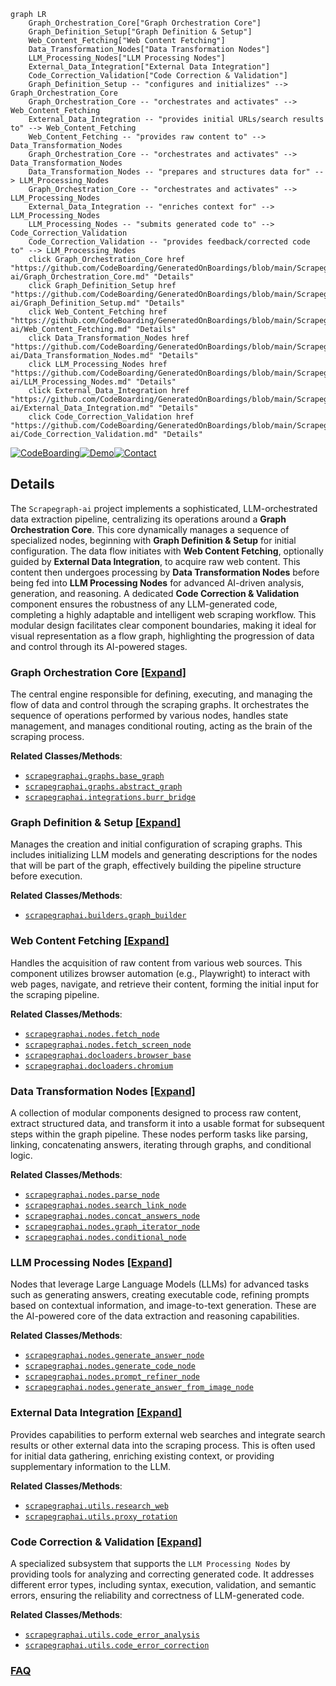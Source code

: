 ```mermaid
graph LR
    Graph_Orchestration_Core["Graph Orchestration Core"]
    Graph_Definition_Setup["Graph Definition & Setup"]
    Web_Content_Fetching["Web Content Fetching"]
    Data_Transformation_Nodes["Data Transformation Nodes"]
    LLM_Processing_Nodes["LLM Processing Nodes"]
    External_Data_Integration["External Data Integration"]
    Code_Correction_Validation["Code Correction & Validation"]
    Graph_Definition_Setup -- "configures and initializes" --> Graph_Orchestration_Core
    Graph_Orchestration_Core -- "orchestrates and activates" --> Web_Content_Fetching
    External_Data_Integration -- "provides initial URLs/search results to" --> Web_Content_Fetching
    Web_Content_Fetching -- "provides raw content to" --> Data_Transformation_Nodes
    Graph_Orchestration_Core -- "orchestrates and activates" --> Data_Transformation_Nodes
    Data_Transformation_Nodes -- "prepares and structures data for" --> LLM_Processing_Nodes
    Graph_Orchestration_Core -- "orchestrates and activates" --> LLM_Processing_Nodes
    External_Data_Integration -- "enriches context for" --> LLM_Processing_Nodes
    LLM_Processing_Nodes -- "submits generated code to" --> Code_Correction_Validation
    Code_Correction_Validation -- "provides feedback/corrected code to" --> LLM_Processing_Nodes
    click Graph_Orchestration_Core href "https://github.com/CodeBoarding/GeneratedOnBoardings/blob/main/Scrapegraph-ai/Graph_Orchestration_Core.md" "Details"
    click Graph_Definition_Setup href "https://github.com/CodeBoarding/GeneratedOnBoardings/blob/main/Scrapegraph-ai/Graph_Definition_Setup.md" "Details"
    click Web_Content_Fetching href "https://github.com/CodeBoarding/GeneratedOnBoardings/blob/main/Scrapegraph-ai/Web_Content_Fetching.md" "Details"
    click Data_Transformation_Nodes href "https://github.com/CodeBoarding/GeneratedOnBoardings/blob/main/Scrapegraph-ai/Data_Transformation_Nodes.md" "Details"
    click LLM_Processing_Nodes href "https://github.com/CodeBoarding/GeneratedOnBoardings/blob/main/Scrapegraph-ai/LLM_Processing_Nodes.md" "Details"
    click External_Data_Integration href "https://github.com/CodeBoarding/GeneratedOnBoardings/blob/main/Scrapegraph-ai/External_Data_Integration.md" "Details"
    click Code_Correction_Validation href "https://github.com/CodeBoarding/GeneratedOnBoardings/blob/main/Scrapegraph-ai/Code_Correction_Validation.md" "Details"
```

[![CodeBoarding](https://img.shields.io/badge/Generated%20by-CodeBoarding-9cf?style=flat-square)](https://github.com/CodeBoarding/GeneratedOnBoardings)[![Demo](https://img.shields.io/badge/Try%20our-Demo-blue?style=flat-square)](https://www.codeboarding.org/demo)[![Contact](https://img.shields.io/badge/Contact%20us%20-%20contact@codeboarding.org-lightgrey?style=flat-square)](mailto:contact@codeboarding.org)

## Details

The `Scrapegraph-ai` project implements a sophisticated, LLM-orchestrated data extraction pipeline, centralizing its operations around a **Graph Orchestration Core**. This core dynamically manages a sequence of specialized nodes, beginning with **Graph Definition & Setup** for initial configuration. The data flow initiates with **Web Content Fetching**, optionally guided by **External Data Integration**, to acquire raw web content. This content then undergoes processing by **Data Transformation Nodes** before being fed into **LLM Processing Nodes** for advanced AI-driven analysis, generation, and reasoning. A dedicated **Code Correction & Validation** component ensures the robustness of any LLM-generated code, completing a highly adaptable and intelligent web scraping workflow. This modular design facilitates clear component boundaries, making it ideal for visual representation as a flow graph, highlighting the progression of data and control through its AI-powered stages.

### Graph Orchestration Core [[Expand]](./Graph_Orchestration_Core.md)
The central engine responsible for defining, executing, and managing the flow of data and control through the scraping graphs. It orchestrates the sequence of operations performed by various nodes, handles state management, and manages conditional routing, acting as the brain of the scraping process.


**Related Classes/Methods**:

- <a href="https://github.com/ScrapeGraphAI/Scrapegraph-ai/blob/main/scrapegraphai/graphs/base_graph.py" target="_blank" rel="noopener noreferrer">`scrapegraphai.graphs.base_graph`</a>
- <a href="https://github.com/ScrapeGraphAI/Scrapegraph-ai/blob/main/scrapegraphai/graphs/abstract_graph.py" target="_blank" rel="noopener noreferrer">`scrapegraphai.graphs.abstract_graph`</a>
- <a href="https://github.com/ScrapeGraphAI/Scrapegraph-ai/blob/main/scrapegraphai/integrations/burr_bridge.py" target="_blank" rel="noopener noreferrer">`scrapegraphai.integrations.burr_bridge`</a>


### Graph Definition & Setup [[Expand]](./Graph_Definition_Setup.md)
Manages the creation and initial configuration of scraping graphs. This includes initializing LLM models and generating descriptions for the nodes that will be part of the graph, effectively building the pipeline structure before execution.


**Related Classes/Methods**:

- <a href="https://github.com/ScrapeGraphAI/Scrapegraph-ai/blob/main/scrapegraphai/builders/graph_builder.py" target="_blank" rel="noopener noreferrer">`scrapegraphai.builders.graph_builder`</a>


### Web Content Fetching [[Expand]](./Web_Content_Fetching.md)
Handles the acquisition of raw content from various web sources. This component utilizes browser automation (e.g., Playwright) to interact with web pages, navigate, and retrieve their content, forming the initial input for the scraping pipeline.


**Related Classes/Methods**:

- <a href="https://github.com/ScrapeGraphAI/Scrapegraph-ai/blob/main/scrapegraphai/nodes/fetch_node.py" target="_blank" rel="noopener noreferrer">`scrapegraphai.nodes.fetch_node`</a>
- <a href="https://github.com/ScrapeGraphAI/Scrapegraph-ai/blob/main/scrapegraphai/nodes/fetch_screen_node.py" target="_blank" rel="noopener noreferrer">`scrapegraphai.nodes.fetch_screen_node`</a>
- <a href="https://github.com/ScrapeGraphAI/Scrapegraph-ai/blob/main/scrapegraphai/docloaders/browser_base.py" target="_blank" rel="noopener noreferrer">`scrapegraphai.docloaders.browser_base`</a>
- <a href="https://github.com/ScrapeGraphAI/Scrapegraph-ai/blob/main/scrapegraphai/docloaders/chromium.py" target="_blank" rel="noopener noreferrer">`scrapegraphai.docloaders.chromium`</a>


### Data Transformation Nodes [[Expand]](./Data_Transformation_Nodes.md)
A collection of modular components designed to process raw content, extract structured data, and transform it into a usable format for subsequent steps within the graph pipeline. These nodes perform tasks like parsing, linking, concatenating answers, iterating through graphs, and conditional logic.


**Related Classes/Methods**:

- <a href="https://github.com/ScrapeGraphAI/Scrapegraph-ai/blob/main/scrapegraphai/nodes/parse_node.py" target="_blank" rel="noopener noreferrer">`scrapegraphai.nodes.parse_node`</a>
- <a href="https://github.com/ScrapeGraphAI/Scrapegraph-ai/blob/main/scrapegraphai/nodes/search_link_node.py" target="_blank" rel="noopener noreferrer">`scrapegraphai.nodes.search_link_node`</a>
- <a href="https://github.com/ScrapeGraphAI/Scrapegraph-ai/blob/main/scrapegraphai/nodes/concat_answers_node.py" target="_blank" rel="noopener noreferrer">`scrapegraphai.nodes.concat_answers_node`</a>
- <a href="https://github.com/ScrapeGraphAI/Scrapegraph-ai/blob/main/scrapegraphai/nodes/graph_iterator_node.py" target="_blank" rel="noopener noreferrer">`scrapegraphai.nodes.graph_iterator_node`</a>
- <a href="https://github.com/ScrapeGraphAI/Scrapegraph-ai/blob/main/scrapegraphai/nodes/conditional_node.py" target="_blank" rel="noopener noreferrer">`scrapegraphai.nodes.conditional_node`</a>


### LLM Processing Nodes [[Expand]](./LLM_Processing_Nodes.md)
Nodes that leverage Large Language Models (LLMs) for advanced tasks such as generating answers, creating executable code, refining prompts based on contextual information, and image-to-text generation. These are the AI-powered core of the data extraction and reasoning capabilities.


**Related Classes/Methods**:

- <a href="https://github.com/ScrapeGraphAI/Scrapegraph-ai/blob/main/scrapegraphai/nodes/generate_answer_node.py" target="_blank" rel="noopener noreferrer">`scrapegraphai.nodes.generate_answer_node`</a>
- <a href="https://github.com/ScrapeGraphAI/Scrapegraph-ai/blob/main/scrapegraphai/nodes/generate_code_node.py" target="_blank" rel="noopener noreferrer">`scrapegraphai.nodes.generate_code_node`</a>
- <a href="https://github.com/ScrapeGraphAI/Scrapegraph-ai/blob/main/scrapegraphai/nodes/prompt_refiner_node.py" target="_blank" rel="noopener noreferrer">`scrapegraphai.nodes.prompt_refiner_node`</a>
- <a href="https://github.com/ScrapeGraphAI/Scrapegraph-ai/blob/main/scrapegraphai/nodes/generate_answer_from_image_node.py" target="_blank" rel="noopener noreferrer">`scrapegraphai.nodes.generate_answer_from_image_node`</a>


### External Data Integration [[Expand]](./External_Data_Integration.md)
Provides capabilities to perform external web searches and integrate search results or other external data into the scraping process. This is often used for initial data gathering, enriching existing context, or providing supplementary information to the LLM.


**Related Classes/Methods**:

- <a href="https://github.com/ScrapeGraphAI/Scrapegraph-ai/blob/main/scrapegraphai/utils/research_web.py" target="_blank" rel="noopener noreferrer">`scrapegraphai.utils.research_web`</a>
- <a href="https://github.com/ScrapeGraphAI/Scrapegraph-ai/blob/main/scrapegraphai/utils/proxy_rotation.py" target="_blank" rel="noopener noreferrer">`scrapegraphai.utils.proxy_rotation`</a>


### Code Correction & Validation [[Expand]](./Code_Correction_Validation.md)
A specialized subsystem that supports the `LLM Processing Nodes` by providing tools for analyzing and correcting generated code. It addresses different error types, including syntax, execution, validation, and semantic errors, ensuring the reliability and correctness of LLM-generated code.


**Related Classes/Methods**:

- <a href="https://github.com/ScrapeGraphAI/Scrapegraph-ai/blob/main/scrapegraphai/utils/code_error_analysis.py" target="_blank" rel="noopener noreferrer">`scrapegraphai.utils.code_error_analysis`</a>
- <a href="https://github.com/ScrapeGraphAI/Scrapegraph-ai/blob/main/scrapegraphai/utils/code_error_correction.py" target="_blank" rel="noopener noreferrer">`scrapegraphai.utils.code_error_correction`</a>




### [FAQ](https://github.com/CodeBoarding/GeneratedOnBoardings/tree/main?tab=readme-ov-file#faq)
